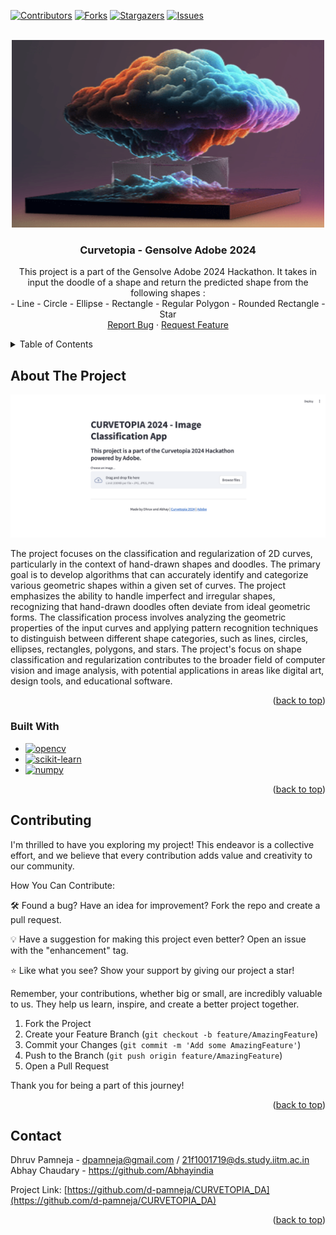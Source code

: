 <a name="readme-top"></a>

[![Contributors][contributors-shield]][contributors-url]
[![Forks][forks-shield]][forks-url]
[![Stargazers][stars-shield]][stars-url]
[![Issues][issues-shield]][issues-url]
<!-- [![LinkedIn][linkedin-shield]][linkedin-url] -->
<!-- [![MIT License][license-shield]][license-url] -->


<!-- PROJECT LOGO -->
<br />
<div align="center">
  <a href="https://github.com/d-pamneja/CURVETOPIA_DA">
    <img src="static/logo.png" alt="Logo" width="500" height="300">
  </a>

<h3 align="center">Curvetopia - Gensolve Adobe 2024</h3>

  <p align="center">
    This project is a part of the Gensolve Adobe 2024 Hackathon. It takes in input the doodle of a shape and return the predicted shape from 
    the following shapes : 
<br />
    - Line
    - Circle
    - Ellipse
    - Rectangle
    - Regular Polygon
    - Rounded Rectangle
    - Star 
    <br />
    <a href="https://github.com/d-pamneja/CURVETOPIA_DA/issues">Report Bug</a>
    ·
    <a href="https://github.com/d-pamneja/CURVETOPIA_DA/issues">Request Feature</a>
  </p>
</div>



<!-- TABLE OF CONTENTS -->
<details>
  <summary>Table of Contents</summary>
  <ol>
    <li>
      <a href="#about-the-project">About The Project</a>
      <ul>
        <li><a href="#built-with">Built With</a></li>
      </ul>
    </li>
    <li><a href="#contributing">Contributing</a></li>
    <li><a href="#contact">Contact</a></li>
  </ol>
</details>



<!-- ABOUT THE PROJECT -->
## About The Project

[![Product Name Screen Shot][product-screenshot]](https://example.com)

The project focuses on the classification and regularization of 2D curves, particularly in the context of hand-drawn shapes and doodles. The primary goal is to develop algorithms that can accurately identify and categorize various geometric shapes within a given set of curves. The project emphasizes the ability to handle imperfect and irregular shapes, recognizing that hand-drawn doodles often deviate from ideal geometric forms. The classification process involves analyzing the geometric properties of the input curves and applying pattern recognition techniques to distinguish between different shape categories, such as lines, circles, ellipses, rectangles, polygons, and stars. The project's focus on shape classification and regularization contributes to the broader field of computer vision and image analysis, with potential applications in areas like digital art, design tools, and educational software.

<p align="right">(<a href="#readme-top">back to top</a>)</p>



### Built With

* [![opencv][opencv]][opencv-url]
* [![scikit-learn][scikit-learn]][scikit-learn-url]
* [![numpy][numpy]][numpy-url]


<p align="right">(<a href="#readme-top">back to top</a>)</p>

<!-- CONTRIBUTING -->
## Contributing

I'm thrilled to have you exploring my project! This endeavor is a collective effort, and we believe that every contribution adds value and creativity to our community.

How You Can Contribute:

🛠️ Found a bug? Have an idea for improvement? Fork the repo and create a pull request.

💡 Have a suggestion for making this project even better? Open an issue with the "enhancement" tag.

⭐ Like what you see? Show your support by giving our project a star!

Remember, your contributions, whether big or small, are incredibly valuable to us. They help us learn, inspire, and create a better project together.


1. Fork the Project
2. Create your Feature Branch (`git checkout -b feature/AmazingFeature`)
3. Commit your Changes (`git commit -m 'Add some AmazingFeature'`)
4. Push to the Branch (`git push origin feature/AmazingFeature`)
5. Open a Pull Request

Thank you for being a part of this journey!

<p align="right">(<a href="#readme-top">back to top</a>)</p>



<!-- CONTACT -->
## Contact

Dhruv Pamneja - dpamneja@gmail.com / 21f1001719@ds.study.iitm.ac.in
<br>
Abhay Chaudary - https://github.com/Abhayindia

Project Link: [https://github.com/d-pamneja/CURVETOPIA_DA](https://github.com/d-pamneja/CURVETOPIA_DA)

<p align="right">(<a href="#readme-top">back to top</a>)</p>



<!-- MARKDOWN LINKS & IMAGES -->
<!-- https://www.markdownguide.org/basic-syntax/#reference-style-links -->
[contributors-shield]: https://img.shields.io/github/contributors/d-pamneja/CURVETOPIA_DA.svg?style=for-the-badge
[contributors-url]: https://github.com/d-pamneja/CURVETOPIA_DA/graphs/contributors
[forks-shield]: https://img.shields.io/github/forks/d-pamneja/CURVETOPIA_DA.svg?style=for-the-badge
[forks-url]: https://github.com/d-pamneja/d-pamneja/CURVETOPIA_DA/network/members
[stars-shield]: https://img.shields.io/github/stars/d-pamneja/CURVETOPIA_DA.svg?style=for-the-badge
[stars-url]: https://github.com/d-pamneja/CURVETOPIA_DA/stargazers
[issues-shield]: https://img.shields.io/github/issues/d-pamneja/CURVETOPIA_DA.svg?style=for-the-badge
[issues-url]: https://github.com/d-pamneja/CURVETOPIA_DA/issues
[license-shield]: https://img.shields.io/github/license/d-pamneja/CURVETOPIA_DA.svg?style=for-the-badge
[license-url]: https://github.com/d-pamneja/CURVETOPIA_DA/blob/master/LICENSE.txt
[linkedin-shield]: https://img.shields.io/badge/-LinkedIn-black.svg?style=for-the-badge&logo=linkedin&colorB=555
[linkedin-url]: https://www.linkedin.com/in/dhruv-pamneja-3b8432187/
[product-screenshot]: static/homepage_ss.png
[amazonaws]: https://img.shields.io/badge/Amazon_AWS-FF9900?style=for-the-badge&logo=amazonaws&logoColor=white
[amazonaws-url]: https://aws.amazon.com/
[chromadb]: https://img.shields.io/badge/ChromaDB-000000?style=for-the-badge&logo=chromadb&logoColor=white
[chromadb-url]: https://www.trychroma.com
[flask]: https://img.shields.io/badge/Flask-000000?style=for-the-badge&logo=flask&logoColor=white
[flask-url]: https://flask.palletsprojects.com/en/2.0.x/
[Next.js]: https://img.shields.io/badge/next.js-000000?style=for-the-badge&logo=nextdotjs&logoColor=white
[Next-url]: https://nextjs.org/
[React.js]: https://img.shields.io/badge/React-20232A?style=for-the-badge&logo=react&logoColor=61DAFB
[React-url]: https://reactjs.org/
[Vue.js]: https://img.shields.io/badge/Vue.js-35495E?style=for-the-badge&logo=vuedotjs&logoColor=4FC08D
[Vue-url]: https://vuejs.org/
[Angular.io]: https://img.shields.io/badge/Angular-DD0031?style=for-the-badge&logo=angular&logoColor=white
[Angular-url]: https://angular.io/
[Svelte.dev]: https://img.shields.io/badge/Svelte-4A4A55?style=for-the-badge&logo=svelte&logoColor=FF3E00
[Svelte-url]: https://svelte.dev/
[Laravel.com]: https://img.shields.io/badge/Laravel-FF2D20?style=for-the-badge&logo=laravel&logoColor=white
[Laravel-url]: https://laravel.com
[Bootstrap.com]: https://img.shields.io/badge/Bootstrap-563D7C?style=for-the-badge&logo=bootstrap&logoColor=white
[Bootstrap-url]: https://getbootstrap.com
[JQuery.com]: https://img.shields.io/badge/jQuery-0769AD?style=for-the-badge&logo=jquery&logoColor=white
[JQuery-url]: https://jquery.com 
[Pandas]: https://img.shields.io/badge/pandas-%23150458.svg?style=for-the-badge&logo=pandas&logoColor=white
[Pandas-url]: https://pandas.pydata.org
[scikit-learn]: https://img.shields.io/badge/scikit--learn-%23F7931E.svg?style=for-the-badge&logo=scikit-learn&logoColor=white
[scikit-learn-url]: https://scikit-learn.org/stable/
[openai]: https://img.shields.io/badge/OpenAI-5A5A5A?style=for-the-badge&logo=openai&logoColor=white
[openai-url]: https://openai.com
[opencv]: https://img.shields.io/badge/OpenCV-5C3EE8?style=for-the-badge&logo=opencv&logoColor=white
[opencv-url]: https://opencv.org
[numpy]: https://img.shields.io/badge/NumPy-013243?style=for-the-badge&logo=numpy&logoColor=white
[numpy-url]: https://numpy.org
[langchain]: https://img.shields.io/badge/Langchain-FF2D20?style=for-the-badge&logo=langchain&logoColor=white
[langchain-url]: https://langchain.com